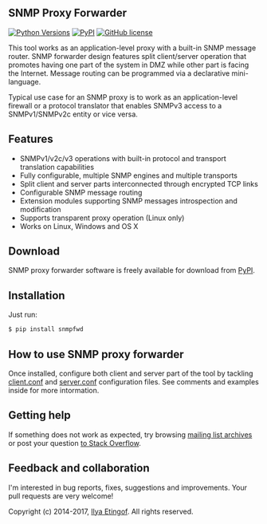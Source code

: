 
SNMP Proxy Forwarder
--------------------
[![Python Versions](https://img.shields.io/pypi/pyversions/snmpfwd.svg)](https://pypi.python.org/pypi/snmpfwd/)
[![PyPI](https://img.shields.io/pypi/v/snmpfwd.svg?maxAge=2592000)](https://pypi.python.org/pypi/snmpfwd)
[![GitHub license](https://img.shields.io/badge/license-BSD-blue.svg)](https://raw.githubusercontent.com/etingof/snmpfwd/master/LICENSE.txt)

This tool works as an application-level proxy with a built-in SNMP
message router. SNMP forwarder design features split client/server operation
that promotes having one part of the system in DMZ while other part is 
facing the Internet. Message routing can be programmed via a declarative
mini-language.

Typical use case for an SNMP proxy is to work as an application-level firewall
or a protocol translator that enables SNMPv3 access to a SNMPv1/SNMPv2c
entity or vice versa.

Features
--------

* SNMPv1/v2c/v3 operations with built-in protocol and transport translation capabilities
* Fully configurable, multiple SNMP engines and multiple transports
* Split client and server parts interconnected through encrypted TCP links
* Configurable SNMP message routing
* Extension modules supporting SNMP messages introspection and modification
* Supports transparent proxy operation (Linux only)
* Works on Linux, Windows and OS X

Download
--------

SNMP proxy forwarder software is freely available for download from [PyPI](https://pypi.python.org/pypi/snmpfwd).

Installation
------------

Just run:

```bash
$ pip install snmpfwd
```

How to use SNMP proxy forwarder
-------------------------------

Once installed, configure both client and server part of the tool by tackling
[client.conf](https://raw.githubusercontent.com/etingof/snmpfwd/master/conf/client.conf) and
[server.conf](https://raw.githubusercontent.com/etingof/snmpfwd/master/conf/server.conf)
configuration files. See comments and examples inside for more intormation.

Getting help
------------

If something does not work as expected, try browsing
[mailing list archives](https://sourceforge.net/p/snmpsim/mailman/snmpfwd-users/) or post
your question [to Stack Overflow](http://stackoverflow.com/questions/ask).

Feedback and collaboration
--------------------------

I'm interested in bug reports, fixes, suggestions and improvements. Your
pull requests are very welcome!

Copyright (c) 2014-2017, [Ilya Etingof](mailto:etingof@gmail.com). All rights reserved.
